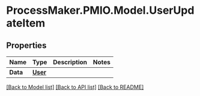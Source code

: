 # ProcessMaker.PMIO.Model.UserUpdateItem
## Properties

Name | Type | Description | Notes
------------ | ------------- | ------------- | -------------
**Data** | [**User**](User.md) |  | 

[[Back to Model list]](../README.md#documentation-for-models) [[Back to API list]](../README.md#documentation-for-api-endpoints) [[Back to README]](../README.md)

